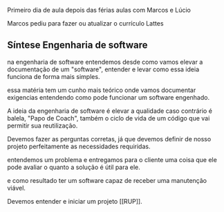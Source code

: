 Primeiro dia de aula depois das férias aulas com Marcos e Lúcio 

Marcos pediu para fazer ou atualizar o currículo Lattes 

## Síntese Engenharia de software

na engenharia de software entendemos desde como vamos elevar a documentação de um "software", entender e levar como essa ideia funciona de forma mais simples.

essa matéria tem um cunho mais teórico onde vamos documentar exigencias entendendo como pode funcionar um software engenhado.

A ideia da engenharia de software é elevar a qualidade  caso contrário é balela,
"Papo de Coach", também o ciclo de vida de um código que vai permitir sua reutilização.

Devemos fazer as perguntas corretas, já que devemos definir de nosso projeto perfeitamente as necessidades requiridas.

entendemos um problema e entregamos para o cliente uma coisa que ele pode avaliar o quanto a solução é útil para ele.

e como resultado ter um software capaz de receber uma manutenção viável.

Devemos entender e iniciar um projeto [[RUP]].


